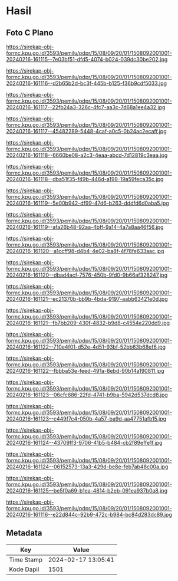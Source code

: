 # Hasil

## Foto C Plano

https://sirekap-obj-formc.kpu.go.id/3593/pemilu/pdpr/15/08/09/20/01/1508092001001-20240216-161115--7e03bf51-dfd5-4074-b024-039dc30be202.jpg

https://sirekap-obj-formc.kpu.go.id/3593/pemilu/pdpr/15/08/09/20/01/1508092001001-20240216-161116--d2b65b2d-bc3f-445b-b125-f36b9cdf5033.jpg

https://sirekap-obj-formc.kpu.go.id/3593/pemilu/pdpr/15/08/09/20/01/1508092001001-20240216-161117--22fb24a3-326c-4fc7-aa3c-7d68a1ee4a32.jpg

https://sirekap-obj-formc.kpu.go.id/3593/pemilu/pdpr/15/08/09/20/01/1508092001001-20240216-161117--45482289-5448-4caf-a0c5-0b24ac2ecaff.jpg

https://sirekap-obj-formc.kpu.go.id/3593/pemilu/pdpr/15/08/09/20/01/1508092001001-20240216-161118--6660be08-a2c3-4eaa-abcd-7d12819c3eaa.jpg

https://sirekap-obj-formc.kpu.go.id/3593/pemilu/pdpr/15/08/09/20/01/1508092001001-20240216-161118--dba51f35-f49b-446d-a198-19a59feca35c.jpg

https://sirekap-obj-formc.kpu.go.id/3593/pemilu/pdpr/15/08/09/20/01/1508092001001-20240216-161119--5e00b942-df99-47d6-b263-dddfd6d0aba5.jpg

https://sirekap-obj-formc.kpu.go.id/3593/pemilu/pdpr/15/08/09/20/01/1508092001001-20240216-161119--afa26b48-92aa-4bff-9a14-4a7a8aa46f56.jpg

https://sirekap-obj-formc.kpu.go.id/3593/pemilu/pdpr/15/08/09/20/01/1508092001001-20240216-161120--a1ccff98-d4b4-4e02-ba8f-4f78fe633aac.jpg

https://sirekap-obj-formc.kpu.go.id/3593/pemilu/pdpr/15/08/09/20/01/1508092001001-20240216-161120--dbad4acf-7576-450b-9fd0-9b66af328247.jpg

https://sirekap-obj-formc.kpu.go.id/3593/pemilu/pdpr/15/08/09/20/01/1508092001001-20240216-161121--ec21370b-bb9b-4bda-9197-aabb63421e0d.jpg

https://sirekap-obj-formc.kpu.go.id/3593/pemilu/pdpr/15/08/09/20/01/1508092001001-20240216-161121--fb7bb209-430f-4832-b9d8-c4554e220dd9.jpg

https://sirekap-obj-formc.kpu.go.id/3593/pemilu/pdpr/15/08/09/20/01/1508092001001-20240216-161122--710e4f01-d52e-4d51-93bf-52bb63b68ef6.jpg

https://sirekap-obj-formc.kpu.go.id/3593/pemilu/pdpr/15/08/09/20/01/1508092001001-20240216-161122--fbbba53e-feed-491a-8ebd-90b14a190811.jpg

https://sirekap-obj-formc.kpu.go.id/3593/pemilu/pdpr/15/08/09/20/01/1508092001001-20240216-161123--06cfc686-22fd-4741-b9ba-5942d537dcd8.jpg

https://sirekap-obj-formc.kpu.go.id/3593/pemilu/pdpr/15/08/09/20/01/1508092001001-20240216-161123--c449f7c4-050b-4a57-ba9d-aa47751afb15.jpg

https://sirekap-obj-formc.kpu.go.id/3593/pemilu/pdpr/15/08/09/20/01/1508092001001-20240216-161124--43709ff3-9706-41b5-b484-cb2f89effe1f.jpg

https://sirekap-obj-formc.kpu.go.id/3593/pemilu/pdpr/15/08/09/20/01/1508092001001-20240216-161124--06152573-13a3-429d-be8e-feb7ab48c00a.jpg

https://sirekap-obj-formc.kpu.go.id/3593/pemilu/pdpr/15/08/09/20/01/1508092001001-20240216-161125--be5f0a69-b1ea-4814-b2eb-091ea937b0a8.jpg

https://sirekap-obj-formc.kpu.go.id/3593/pemilu/pdpr/15/08/09/20/01/1508092001001-20240216-161116--e22d844c-92b9-472c-b984-bc84d283dc89.jpg


## Metadata

| Key        | Value               |
| ---------- | ------------------- |
| Time Stamp | 2024-02-17 13:05:41 |
| Kode Dapil | 1501                |



